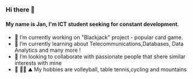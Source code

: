 ### Hi there 👋

#### My name is Jan, I'm ICT student seeking for constant development.

- 🔭 I’m currently working on "Blackjack" project - popular card game.  
- 🌱 I’m currently learning about Telecommunications,Databases, Data Analytics and many more ! 
- 👯 I’m looking to collaborate with passionate people that shere similar interests with mine
- :volleyball: :biking_man: :mountain: My hobbies are volleyball, table tennis,cycling and mountains

